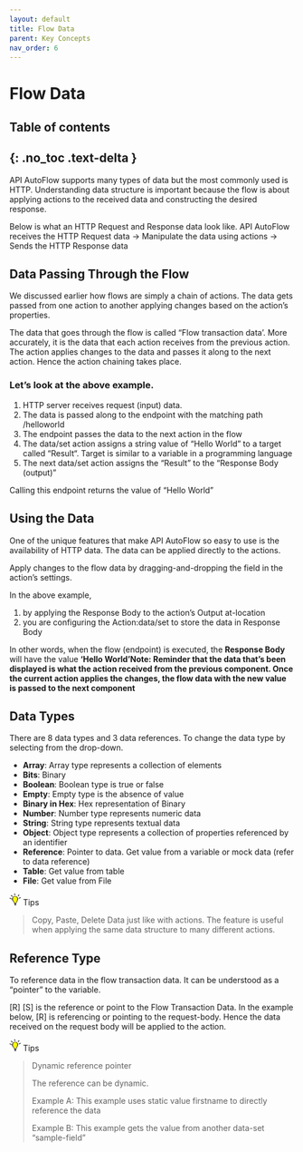 ```yaml
---
layout: default
title: Flow Data
parent: Key Concepts
nav_order: 6
---
```


# Flow Data

## Table of contents
{: .no_toc .text-delta }
---
API AutoFlow supports many types of data but the most commonly used is HTTP.  Understanding data structure is important because the flow is about applying actions to the received data and constructing the desired response.

Below is what an HTTP Request and Response data look like.  API AutoFlow receives the HTTP Request data -> Manipulate the data using actions -> Sends the HTTP Response data

## Data Passing Through the Flow
We discussed earlier how flows are simply a chain of actions. The data gets passed from one action to another applying changes based on the action’s properties.

The data that goes through the flow is called “Flow transaction data’. More accurately, it is the data that each action receives from the previous action. The action applies changes to the data and passes it along to the next action.  Hence the action chaining takes place.

### Let’s look at the above example.

1. HTTP server receives request (input) data.
2. The data is passed along to the endpoint with the matching path /helloworld
3. The endpoint passes the data to the next action in the flow
4. The data/set action assigns a string value of “Hello World” to a target called “Result“.
Target is similar to a variable in a programming language
5. The next data/set action assigns the “Result” to the “Response Body (output)”

Calling this endpoint returns the value of “Hello World”

## Using the Data
One of the unique features that make API AutoFlow so easy to use is the availability of HTTP data.  The data can be applied directly to the actions.

Apply changes to the flow data by dragging-and-dropping the field in the action’s settings.

In the above example,

1. by applying the Response Body to the action’s Output at-location
2. you are configuring the Action:data/set to store the data in Response Body

In other words, when the flow (endpoint) is executed, the **Response Body** will have the value __‘Hello World’Note: Reminder that the data that’s been displayed is what the action received from the previous component. Once the current action applies the changes, the flow data with the new value is passed to the next component__

## Data Types
There are 8 data types and 3 data references. To change the data type by selecting from the drop-down.

* **Array**: Array type represents a collection of elements
* **Bits**: Binary
* **Boolean**: Boolean type is true or false
* **Empty**: Empty type is the absence of value
* **Binary in Hex**: Hex representation of Binary
* **Number**: Number type represents numeric data
* **String**: String type represents textual data
* **Object**: Object type represents a collection of properties referenced by an identifier
* **Reference**: Pointer to data. Get value from a variable or mock data (refer to data reference)
* **Table**: Get value from table
* **File**: Get value from File

<img src="/assets/images/tip-icon.png" alt="!" width="20"/>  Tips

> Copy, Paste, Delete Data just like with actions.  The feature is useful when applying the same data structure to many different actions.

## Reference Type
To reference data in the flow transaction data.  It can be understood as a “pointer” to the variable.

[R] [S] is the reference or point to the Flow Transaction Data.
In the example below, [R] is referencing or pointing to the request-body. Hence the data received on the request body will be applied to the action.

<img src="/assets/images/tip-icon.png" alt="!" width="20"/>  Tips

> Dynamic reference pointer
>
> The reference can be dynamic.
>
> Example A: This example uses static value firstname to directly reference the data
>
> Example B: This example gets the value from another data-set “sample-field”
